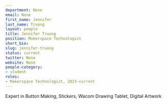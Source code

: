 ```yaml
---
department: None
email: None
first_name: Jennifer
last_name: Truong
layout: people
title: Jennifer Truong
position: Makerspace Technologist
short_bio:
slug: jennifer-truong
status: current
twitter: None
website: None
people-category:
- student
roles:
- Makerspace Technologist, 2023-current
---
```


Expert in Button Making, Stickers, Wacom Drawing Tablet, Digital Artwork
